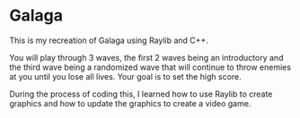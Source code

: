 # Galaga
This is my recreation of Galaga using Raylib and C++.

You will play through 3 waves, the first 2 waves being an introductory and the third wave being a randomized wave that will continue to throw enemies at you until you lose all lives. Your goal is to set the high score.

During the process of coding this, I learned how to use Raylib to create graphics and how to update the graphics to create a video game.
